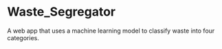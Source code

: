 # Waste_Segregator
 A web app that uses a machine learning model to classify waste into four categories.

